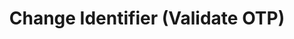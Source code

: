 ---
title: Change Identifier (Validate OTP)
excerpt: >-
  Lets you validate the OTP sent through /changeidentifier/sendotp API to change
  the identifier of a staff. 


  Changing identifier is a two step process - 

  1. Send OTP to the new identifier (previous API)

  2. Validate the OTP received to the new identifier. (current API)
api:
  file: v2.json
  operationId: change-identifier-validate-otp
deprecated: false
hidden: false
metadata:
  title: ''
  description: ''
  robots: index
next:
  description: ''
---